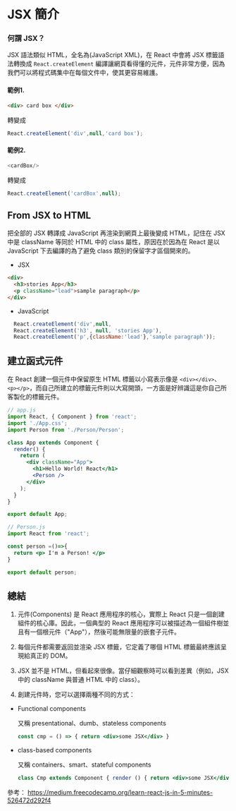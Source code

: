 # JSX 簡介

### 何謂 JSX？ 
JSX 語法類似 HTML，全名為(JavaScript XML)，在 React 中會將 JSX 標籤語法轉換成 `React.createElement` 編譯讓網頁看得懂的元件，元件非常方便，因為我們可以將程式碼集中在每個文件中，使其更容易維護。



#### 範例1.

```html
<div> card box </div>
```
轉變成
```js
React.createElement('div',null,'card box');
```

#### 範例2.

```js
<cardBox/>
```
轉變成
```js
React.createElement('cardBox',null);
```

## From JSX to HTML

把全部的 JSX 轉譯成 JavaScript 再渲染到網頁上最後變成 HTML，記住在 JSX 中是 className 等同於 HTML 中的 class 屬性，原因在於因為在 React 是以 JavaScript 下去編譯的為了避免 class 類別的保留字才區個開來的。

- JSX

```html
<div>
  <h3>stories App</h3>
  <p className="lead">sample paragraph</p>
</div>
```

- JavaScript

```js
  React.createElement('div',null,
  React.createElement('h3', null, 'stories App'),
  React.createElement('p',{className:'lead'},'sample paragraph'));
```

## 建立函式元件

在 React 創建一個元件中保留原生 HTML 標籤以小寫表示像是 `<div></div>`、`<p></p>`，而自己所建立的標籤元件則以大寫開頭，一方面是好辨識這是你自己所客製化的標籤元件。


```jsx
// app.js
import React, { Component } from 'react';
import './App.css';
import Person from './Person/Person';

class App extends Component {
  render() {
    return (
      <div className="App">
        <h1>Hello World! React</h1>
        <Person />
      </div>
    );
  }
}

export default App;
```

```jsx
// Person.js
import React from 'react';

const person =()=>{
  return <p> I'm a Person! </p>
}

export default person;
```


## 總結

1. 元件(Components) 是 React 應用程序的核心，實際上 React 只是一個創建組件的核心庫。因此，一個典型的 React 應用程序可以被描述為一個組件樹並且有一個根元件（"App"），然後可能無限量的嵌套子元件。

2. 每個元件都需要返回並渲染 JSX 標籤，它定義了哪個 HTML 標籤最終應該呈現給真正的 DOM。

3. JSX 並不是 HTML，但看起來很像。當仔細觀察時可以看到差異（例如，JSX 中的 className 與普通 HTML 中的  class）。

4. 創建元件時，您可以選擇兩種不同的方式：

  - Functional components 

    又稱 presentational、dumb、stateless components

    ```jsx
    const cmp = () => { return <div>some JSX</div> }
    ```
  - class-based components

    又稱 containers、smart、stateful components

    ```jsx
    class Cmp extends Component { render () { return <div>some JSX</div> } } 
    ```

參考： https://medium.freecodecamp.org/learn-react-js-in-5-minutes-526472d292f4
